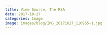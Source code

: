 ```yaml
---
title: View Source, The RSA
date: 2017-10-27
categories: Image
image: images/blog/IMG_20171027_110955-1.jpg
---
```

